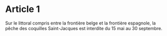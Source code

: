 # Article 1

Sur le littoral compris entre la frontière belge et la frontière espagnole, la pêche des coquilles Saint-Jacques est interdite du 15 mai au 30 septembre.

